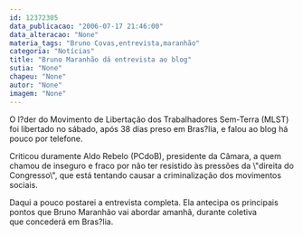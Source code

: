 ```yaml
---
id: 12372305
data_publicacao: "2006-07-17 21:46:00"
data_alteracao: "None"
materia_tags: "Bruno Covas,entrevista,maranhão"
categoria: "Notícias"
title: "Bruno Maranhão dá entrevista ao blog"
sutia: "None"
chapeu: "None"
autor: "None"
imagem: "None"
---
```

<p><P>O l?der do Movimento&nbsp;de Libertação dos Trabalhadores Sem-Terra (MLST) foi libertado no sábado, após 38 dias preso em Bras?lia, e falou ao blog há pouco por telefone.</P></p>
<p><P>Criticou duramente Aldo Rebelo (PCdoB), presidente da Câmara, a quem chamou de inseguro e fraco por não ter resistido às pressões da \"direita do Congresso\", que está tentando causar a criminalização dos movimentos sociais.</P></p>
<p><P>Daqui a pouco postarei a entrevista completa. Ela antecipa os principais pontos que Bruno Maranhão vai abordar amanhã, durante coletiva que&nbsp;concederá em Bras?lia.</P> </p>
